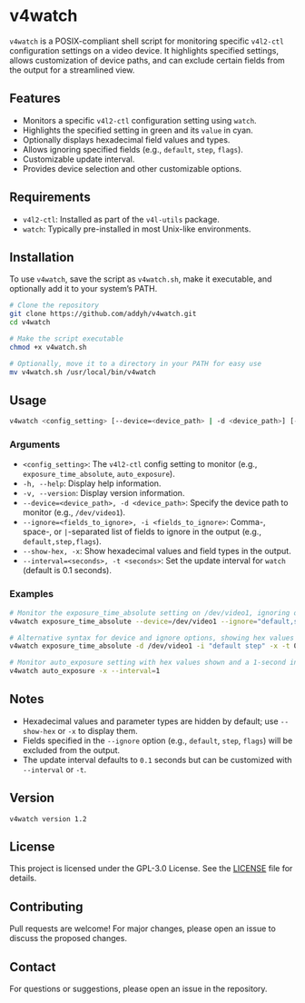 # v4watch

`v4watch` is a POSIX-compliant shell script for monitoring specific `v4l2-ctl` configuration settings on a video device. It highlights specified settings, allows customization of device paths, and can exclude certain fields from the output for a streamlined view.

## Features

- Monitors a specific `v4l2-ctl` configuration setting using `watch`.
- Highlights the specified setting in green and its `value` in cyan.
- Optionally displays hexadecimal field values and types.
- Allows ignoring specified fields (e.g., `default`, `step`, `flags`).
- Customizable update interval.
- Provides device selection and other customizable options.

## Requirements

- `v4l2-ctl`: Installed as part of the `v4l-utils` package.
- `watch`: Typically pre-installed in most Unix-like environments.

## Installation

To use `v4watch`, save the script as `v4watch.sh`, make it executable, and optionally add it to your system’s PATH.

```bash
# Clone the repository
git clone https://github.com/addyh/v4watch.git
cd v4watch

# Make the script executable
chmod +x v4watch.sh

# Optionally, move it to a directory in your PATH for easy use
mv v4watch.sh /usr/local/bin/v4watch
```

## Usage

```bash
v4watch <config_setting> [--device=<device_path> | -d <device_path>] [--ignore=<fields_to_ignore> | -i <fields_to_ignore>] [--show-hex | -x] [--interval=<seconds> | -t <seconds>]
```

### Arguments

- `<config_setting>`: The `v4l2-ctl` config setting to monitor (e.g., `exposure_time_absolute`, `auto_exposure`).
- `-h, --help`: Display help information.
- `-v, --version`: Display version information.
- `--device=<device_path>, -d <device_path>`: Specify the device path to monitor (e.g., `/dev/video1`).
- `--ignore=<fields_to_ignore>, -i <fields_to_ignore>`: Comma-, space-, or `|`-separated list of fields to ignore in the output (e.g., `default,step,flags`).
- `--show-hex, -x`: Show hexadecimal values and field types in the output.
- `--interval=<seconds>, -t <seconds>`: Set the update interval for `watch` (default is 0.1 seconds).

### Examples

```bash
# Monitor the exposure_time_absolute setting on /dev/video1, ignoring default and step fields
v4watch exposure_time_absolute --device=/dev/video1 --ignore="default,step"

# Alternative syntax for device and ignore options, showing hex values and setting an interval
v4watch exposure_time_absolute -d /dev/video1 -i "default step" -x -t 0.5

# Monitor auto_exposure setting with hex values shown and a 1-second interval update rate
v4watch auto_exposure -x --interval=1
```

## Notes

- Hexadecimal values and parameter types are hidden by default; use `--show-hex` or `-x` to display them.
- Fields specified in the `--ignore` option (e.g., `default`, `step`, `flags`) will be excluded from the output.
- The update interval defaults to `0.1` seconds but can be customized with `--interval` or `-t`.

## Version

`v4watch version 1.2`

## License

This project is licensed under the GPL-3.0 License. See the [LICENSE](LICENSE) file for details.

## Contributing

Pull requests are welcome! For major changes, please open an issue to discuss the proposed changes.

## Contact

For questions or suggestions, please open an issue in the repository.
